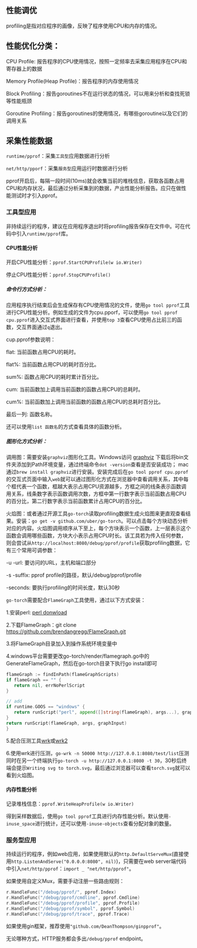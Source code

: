 ## 性能调优
profiling是指对应程序的画像，反映了程序使用CPU和内存的情况。

## 性能优化分类：

CPU Profile: 报告程序的CPU使用情况，按照一定频率去采集应用程序在CPU和寄存器上的数据

Memory Profile(Heap Profile)：报告程序的内存使用情况

Block Profiling：报告goroutines不在运行状态的情况，可以用来分析和查找死锁等性能瓶颈

Goroutine Profiling：报告goroutines的使用情况，有哪些goroutine以及它们的调用关系

## 采集性能数据
`runtime/pprof`：采集`工具型`应用数据进行分析

`net/http/pporf`：采集`服务型`应用运行时数据进行分析

pprof开启后，每隔一段时间(10ms)就会收集当前的堆栈信息，获取各函数占用CPU和内存状况，最后通过分析采集到的数据，产出性能分析报告。应只在做性能测试时才引入pprof。

### 工具型应用
非持续运行的程序，建议在应用程序退出时将profiling报告保存在文件中。可在代码中引入`runtime/pprof`库。

#### CPU性能分析
开启CPU性能分析：`pprof.StartCPUProfile(w io.Writer)`

停止CPU性能分析：`pprof.StopCPUProfile()`

##### 命令行方式分析：

应用程序执行结束后会生成保存有CPU使用情况的文件，使用`go tool pprof`工具进行CPU性能分析。例如生成的文件为cpu.pporf，可以使用`go tool pprof cpu.pprof`进入交互式界面进行查看，并使用`top 3`查看CPU使用占比前三的函数，交互界面通过`q`退出。

cup.pprof参数说明：

flat: 当前函数占用CPU的耗时。

flat%: 当前函数占用CPU的耗时百分比。

sum%: 函数占用CPU的耗时累计百分比。

cum: 当前函数加上调用当前函数的函数占用CPU的总耗时。

cum%: 当前函数加上调用当前函数的函数占用CPU的总耗时百分比。

最后一列: 函数名称。

还可以使用`list 函数名`的方式查看具体的函数分析。

##### 图形化方式分析：
调用图：需要安装`graphviz`图形化工具。Windows访问 [graphviz](https://graphviz.org/) 下载后将bin文件夹添加到Path环境变量，通过终端命令`dot -version`查看是否安装成功； mac通过`brew install graphviz`进行安装。安装完成后在`go tool pprof cpu.pprof`的交互式页面中输入`web`就可以通过图形化方式在浏览器中查看调用关系，其中每个框代表一个函数，框越大表示占用CPU资源越多，方框之间的线条表示函数调用关系，线条数字表示函数调用次数，方框中第一行数字表示当前函数占用CPU的百分比，第二行数字表示当前函数累计占用CPU的百分比。

火焰图：或者通过开源工具`go-torch`读取profiling数据生成火焰图来更直观查看结果。安装：`go get -v github.com/uber/go-torch`。可以点击每个方块动态分析对应的内容。火焰图调用顺序从下至上，每个方块表示一个函数，上一层表示这个函数会调用哪些函数，方块大小表示占用CPU时长。该工具若为传入任何参数，则会尝试从`http://localhost:8080/debug/pprof/profile`获取profiling数据，它有三个常用可调参数：

-u -url: 要访问的URL，主机和端口部分

-s -suffix: pprof profile的路径，默认/debug/pprof/profile

-seconds: 要执行profiling的时间长度，默认30秒


`go-torch`需要配合`FlameGraph`工具使用，通过以下方式安装：

1.安装perl: [perl donwload](https://strawberryperl.com/)

2.下载FlameGraph：git clone https://github.com/brendangregg/FlameGraph.git

3.将FlameGraph目录加入到操作系统环境变量中

4.windows平台需要更改go-torch/render/flamegraph.go中的GenerateFlameGraph，然后在go-torch目录下执行go install即可
```go
flameGraph := findInPath(flameGraphScripts)
if flameGraph == "" {
   return nil, errNoPerlScript
}

// add
if runtime.GOOS == "windows" {
   return runScript("perl", append([]string(flameGraph), args...), graphInput)
}
return runScript(flameGraph, args, graphInput)
}
```
5.配合压测工具[wrk](https://github.com/wg/wrk)或[wrk2](https://github.com/adjust/go-wrk)

6.使用wrk进行压测，`go-wrk -n 50000 http://127.0.0.1:8080/test/list`压测同时在另一个终端执行`go-torch -u http://127.0.0.1:8080 -t 30`，30秒后终端会提示`Writing svg to torch.svg`，最后通过浏览器可以查看`torch.svg`就可以看到火焰图。



#### 内存性能分析
记录堆栈信息：`pprof.WriteHeapProfile(w io.Writer)`

得到采样数据后，使用`go tool pprof`工具进行内存性能分析。默认使用`-inuse_space`进行统计，还可以使用`-inuse-objects`查看分配对象的数量。

### 服务型应用
持续运行的程序，例如web应用，如果使用默认的`http.DefaultServeMux`(直接使用`http.ListenAndServe("0.0.0.0:8080", nil)`)，只需要在web server端代码中引入`net/http/pprof`：`import _ "net/http/pprof"`。

如果使用自定义Mux，需要手动注册一些路由规则：
```go
r.HandleFunc("/debug/pprof/", pprof.Index)
r.HandleFunc("/debug/pprof/cmdline", pprof.Cmdline)
r.HandleFunc("/debug/pprof/profile", pprof.Profile)
r.HandleFunc("/debug/pprof/symbol", pprof.Symbol)
r.HandleFunc("/debug/pprof/trace", pprof.Trace)
```

如果使用gin框架，推荐使用`"github.com/DeanThompson/ginpprof"`。

无论哪种方式，HTTP服务都会多出`/debug/pprof` endpoint。



